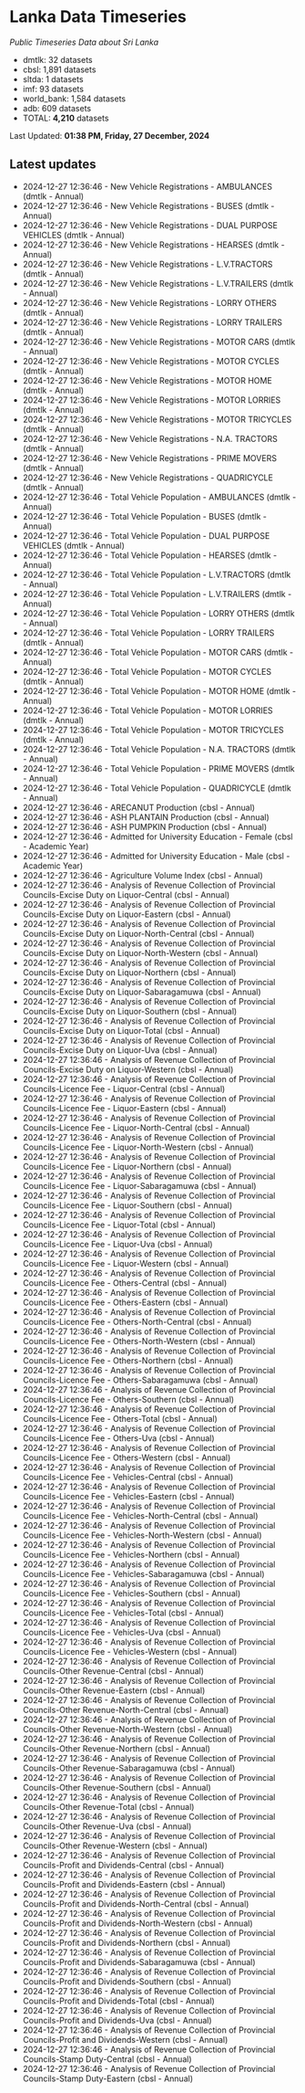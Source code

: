 # Lanka Data Timeseries
*Public Timeseries Data about Sri Lanka*

* dmtlk: 32 datasets
* cbsl: 1,891 datasets
* sltda: 1 datasets
* imf: 93 datasets
* world_bank: 1,584 datasets
* adb: 609 datasets
* TOTAL: **4,210** datasets

Last Updated: **01:38 PM, Friday, 27 December, 2024**

## Latest updates

* 2024-12-27 12:36:46 - New Vehicle Registrations - AMBULANCES (dmtlk - Annual)
* 2024-12-27 12:36:46 - New Vehicle Registrations - BUSES (dmtlk - Annual)
* 2024-12-27 12:36:46 - New Vehicle Registrations - DUAL PURPOSE VEHICLES (dmtlk - Annual)
* 2024-12-27 12:36:46 - New Vehicle Registrations - HEARSES (dmtlk - Annual)
* 2024-12-27 12:36:46 - New Vehicle Registrations - L.V.TRACTORS (dmtlk - Annual)
* 2024-12-27 12:36:46 - New Vehicle Registrations - L.V.TRAILERS (dmtlk - Annual)
* 2024-12-27 12:36:46 - New Vehicle Registrations - LORRY OTHERS (dmtlk - Annual)
* 2024-12-27 12:36:46 - New Vehicle Registrations - LORRY TRAILERS (dmtlk - Annual)
* 2024-12-27 12:36:46 - New Vehicle Registrations - MOTOR CARS (dmtlk - Annual)
* 2024-12-27 12:36:46 - New Vehicle Registrations - MOTOR CYCLES (dmtlk - Annual)
* 2024-12-27 12:36:46 - New Vehicle Registrations - MOTOR HOME (dmtlk - Annual)
* 2024-12-27 12:36:46 - New Vehicle Registrations - MOTOR LORRIES (dmtlk - Annual)
* 2024-12-27 12:36:46 - New Vehicle Registrations - MOTOR TRICYCLES (dmtlk - Annual)
* 2024-12-27 12:36:46 - New Vehicle Registrations - N.A. TRACTORS (dmtlk - Annual)
* 2024-12-27 12:36:46 - New Vehicle Registrations - PRIME MOVERS (dmtlk - Annual)
* 2024-12-27 12:36:46 - New Vehicle Registrations - QUADRICYCLE (dmtlk - Annual)
* 2024-12-27 12:36:46 - Total Vehicle Population - AMBULANCES (dmtlk - Annual)
* 2024-12-27 12:36:46 - Total Vehicle Population - BUSES (dmtlk - Annual)
* 2024-12-27 12:36:46 - Total Vehicle Population - DUAL PURPOSE VEHICLES (dmtlk - Annual)
* 2024-12-27 12:36:46 - Total Vehicle Population - HEARSES (dmtlk - Annual)
* 2024-12-27 12:36:46 - Total Vehicle Population - L.V.TRACTORS (dmtlk - Annual)
* 2024-12-27 12:36:46 - Total Vehicle Population - L.V.TRAILERS (dmtlk - Annual)
* 2024-12-27 12:36:46 - Total Vehicle Population - LORRY OTHERS (dmtlk - Annual)
* 2024-12-27 12:36:46 - Total Vehicle Population - LORRY TRAILERS (dmtlk - Annual)
* 2024-12-27 12:36:46 - Total Vehicle Population - MOTOR CARS (dmtlk - Annual)
* 2024-12-27 12:36:46 - Total Vehicle Population - MOTOR CYCLES (dmtlk - Annual)
* 2024-12-27 12:36:46 - Total Vehicle Population - MOTOR HOME (dmtlk - Annual)
* 2024-12-27 12:36:46 - Total Vehicle Population - MOTOR LORRIES (dmtlk - Annual)
* 2024-12-27 12:36:46 - Total Vehicle Population - MOTOR TRICYCLES (dmtlk - Annual)
* 2024-12-27 12:36:46 - Total Vehicle Population - N.A. TRACTORS (dmtlk - Annual)
* 2024-12-27 12:36:46 - Total Vehicle Population - PRIME MOVERS (dmtlk - Annual)
* 2024-12-27 12:36:46 - Total Vehicle Population - QUADRICYCLE (dmtlk - Annual)
* 2024-12-27 12:36:46 - ARECANUT Production (cbsl - Annual)
* 2024-12-27 12:36:46 - ASH PLANTAIN Production (cbsl - Annual)
* 2024-12-27 12:36:46 - ASH PUMPKIN Production (cbsl - Annual)
* 2024-12-27 12:36:46 - Admitted for University Education - Female (cbsl - Academic Year)
* 2024-12-27 12:36:46 - Admitted for University Education - Male (cbsl - Academic Year)
* 2024-12-27 12:36:46 - Agriculture Volume Index (cbsl - Annual)
* 2024-12-27 12:36:46 - Analysis of Revenue Collection of Provincial Councils-Excise Duty on Liquor-Central (cbsl - Annual)
* 2024-12-27 12:36:46 - Analysis of Revenue Collection of Provincial Councils-Excise Duty on Liquor-Eastern (cbsl - Annual)
* 2024-12-27 12:36:46 - Analysis of Revenue Collection of Provincial Councils-Excise Duty on Liquor-North-Central (cbsl - Annual)
* 2024-12-27 12:36:46 - Analysis of Revenue Collection of Provincial Councils-Excise Duty on Liquor-North-Western (cbsl - Annual)
* 2024-12-27 12:36:46 - Analysis of Revenue Collection of Provincial Councils-Excise Duty on Liquor-Northern (cbsl - Annual)
* 2024-12-27 12:36:46 - Analysis of Revenue Collection of Provincial Councils-Excise Duty on Liquor-Sabaragamuwa (cbsl - Annual)
* 2024-12-27 12:36:46 - Analysis of Revenue Collection of Provincial Councils-Excise Duty on Liquor-Southern (cbsl - Annual)
* 2024-12-27 12:36:46 - Analysis of Revenue Collection of Provincial Councils-Excise Duty on Liquor-Total (cbsl - Annual)
* 2024-12-27 12:36:46 - Analysis of Revenue Collection of Provincial Councils-Excise Duty on Liquor-Uva (cbsl - Annual)
* 2024-12-27 12:36:46 - Analysis of Revenue Collection of Provincial Councils-Excise Duty on Liquor-Western (cbsl - Annual)
* 2024-12-27 12:36:46 - Analysis of Revenue Collection of Provincial Councils-Licence Fee - Liquor-Central (cbsl - Annual)
* 2024-12-27 12:36:46 - Analysis of Revenue Collection of Provincial Councils-Licence Fee - Liquor-Eastern (cbsl - Annual)
* 2024-12-27 12:36:46 - Analysis of Revenue Collection of Provincial Councils-Licence Fee - Liquor-North-Central (cbsl - Annual)
* 2024-12-27 12:36:46 - Analysis of Revenue Collection of Provincial Councils-Licence Fee - Liquor-North-Western (cbsl - Annual)
* 2024-12-27 12:36:46 - Analysis of Revenue Collection of Provincial Councils-Licence Fee - Liquor-Northern (cbsl - Annual)
* 2024-12-27 12:36:46 - Analysis of Revenue Collection of Provincial Councils-Licence Fee - Liquor-Sabaragamuwa (cbsl - Annual)
* 2024-12-27 12:36:46 - Analysis of Revenue Collection of Provincial Councils-Licence Fee - Liquor-Southern (cbsl - Annual)
* 2024-12-27 12:36:46 - Analysis of Revenue Collection of Provincial Councils-Licence Fee - Liquor-Total (cbsl - Annual)
* 2024-12-27 12:36:46 - Analysis of Revenue Collection of Provincial Councils-Licence Fee - Liquor-Uva (cbsl - Annual)
* 2024-12-27 12:36:46 - Analysis of Revenue Collection of Provincial Councils-Licence Fee - Liquor-Western (cbsl - Annual)
* 2024-12-27 12:36:46 - Analysis of Revenue Collection of Provincial Councils-Licence Fee - Others-Central (cbsl - Annual)
* 2024-12-27 12:36:46 - Analysis of Revenue Collection of Provincial Councils-Licence Fee - Others-Eastern (cbsl - Annual)
* 2024-12-27 12:36:46 - Analysis of Revenue Collection of Provincial Councils-Licence Fee - Others-North-Central (cbsl - Annual)
* 2024-12-27 12:36:46 - Analysis of Revenue Collection of Provincial Councils-Licence Fee - Others-North-Western (cbsl - Annual)
* 2024-12-27 12:36:46 - Analysis of Revenue Collection of Provincial Councils-Licence Fee - Others-Northern (cbsl - Annual)
* 2024-12-27 12:36:46 - Analysis of Revenue Collection of Provincial Councils-Licence Fee - Others-Sabaragamuwa (cbsl - Annual)
* 2024-12-27 12:36:46 - Analysis of Revenue Collection of Provincial Councils-Licence Fee - Others-Southern (cbsl - Annual)
* 2024-12-27 12:36:46 - Analysis of Revenue Collection of Provincial Councils-Licence Fee - Others-Total (cbsl - Annual)
* 2024-12-27 12:36:46 - Analysis of Revenue Collection of Provincial Councils-Licence Fee - Others-Uva (cbsl - Annual)
* 2024-12-27 12:36:46 - Analysis of Revenue Collection of Provincial Councils-Licence Fee - Others-Western (cbsl - Annual)
* 2024-12-27 12:36:46 - Analysis of Revenue Collection of Provincial Councils-Licence Fee - Vehicles-Central (cbsl - Annual)
* 2024-12-27 12:36:46 - Analysis of Revenue Collection of Provincial Councils-Licence Fee - Vehicles-Eastern (cbsl - Annual)
* 2024-12-27 12:36:46 - Analysis of Revenue Collection of Provincial Councils-Licence Fee - Vehicles-North-Central (cbsl - Annual)
* 2024-12-27 12:36:46 - Analysis of Revenue Collection of Provincial Councils-Licence Fee - Vehicles-North-Western (cbsl - Annual)
* 2024-12-27 12:36:46 - Analysis of Revenue Collection of Provincial Councils-Licence Fee - Vehicles-Northern (cbsl - Annual)
* 2024-12-27 12:36:46 - Analysis of Revenue Collection of Provincial Councils-Licence Fee - Vehicles-Sabaragamuwa (cbsl - Annual)
* 2024-12-27 12:36:46 - Analysis of Revenue Collection of Provincial Councils-Licence Fee - Vehicles-Southern (cbsl - Annual)
* 2024-12-27 12:36:46 - Analysis of Revenue Collection of Provincial Councils-Licence Fee - Vehicles-Total (cbsl - Annual)
* 2024-12-27 12:36:46 - Analysis of Revenue Collection of Provincial Councils-Licence Fee - Vehicles-Uva (cbsl - Annual)
* 2024-12-27 12:36:46 - Analysis of Revenue Collection of Provincial Councils-Licence Fee - Vehicles-Western (cbsl - Annual)
* 2024-12-27 12:36:46 - Analysis of Revenue Collection of Provincial Councils-Other Revenue-Central (cbsl - Annual)
* 2024-12-27 12:36:46 - Analysis of Revenue Collection of Provincial Councils-Other Revenue-Eastern (cbsl - Annual)
* 2024-12-27 12:36:46 - Analysis of Revenue Collection of Provincial Councils-Other Revenue-North-Central (cbsl - Annual)
* 2024-12-27 12:36:46 - Analysis of Revenue Collection of Provincial Councils-Other Revenue-North-Western (cbsl - Annual)
* 2024-12-27 12:36:46 - Analysis of Revenue Collection of Provincial Councils-Other Revenue-Northern (cbsl - Annual)
* 2024-12-27 12:36:46 - Analysis of Revenue Collection of Provincial Councils-Other Revenue-Sabaragamuwa (cbsl - Annual)
* 2024-12-27 12:36:46 - Analysis of Revenue Collection of Provincial Councils-Other Revenue-Southern (cbsl - Annual)
* 2024-12-27 12:36:46 - Analysis of Revenue Collection of Provincial Councils-Other Revenue-Total (cbsl - Annual)
* 2024-12-27 12:36:46 - Analysis of Revenue Collection of Provincial Councils-Other Revenue-Uva (cbsl - Annual)
* 2024-12-27 12:36:46 - Analysis of Revenue Collection of Provincial Councils-Other Revenue-Western (cbsl - Annual)
* 2024-12-27 12:36:46 - Analysis of Revenue Collection of Provincial Councils-Profit and Dividends-Central (cbsl - Annual)
* 2024-12-27 12:36:46 - Analysis of Revenue Collection of Provincial Councils-Profit and Dividends-Eastern (cbsl - Annual)
* 2024-12-27 12:36:46 - Analysis of Revenue Collection of Provincial Councils-Profit and Dividends-North-Central (cbsl - Annual)
* 2024-12-27 12:36:46 - Analysis of Revenue Collection of Provincial Councils-Profit and Dividends-North-Western (cbsl - Annual)
* 2024-12-27 12:36:46 - Analysis of Revenue Collection of Provincial Councils-Profit and Dividends-Northern (cbsl - Annual)
* 2024-12-27 12:36:46 - Analysis of Revenue Collection of Provincial Councils-Profit and Dividends-Sabaragamuwa (cbsl - Annual)
* 2024-12-27 12:36:46 - Analysis of Revenue Collection of Provincial Councils-Profit and Dividends-Southern (cbsl - Annual)
* 2024-12-27 12:36:46 - Analysis of Revenue Collection of Provincial Councils-Profit and Dividends-Total (cbsl - Annual)
* 2024-12-27 12:36:46 - Analysis of Revenue Collection of Provincial Councils-Profit and Dividends-Uva (cbsl - Annual)
* 2024-12-27 12:36:46 - Analysis of Revenue Collection of Provincial Councils-Profit and Dividends-Western (cbsl - Annual)
* 2024-12-27 12:36:46 - Analysis of Revenue Collection of Provincial Councils-Stamp Duty-Central (cbsl - Annual)
* 2024-12-27 12:36:46 - Analysis of Revenue Collection of Provincial Councils-Stamp Duty-Eastern (cbsl - Annual)